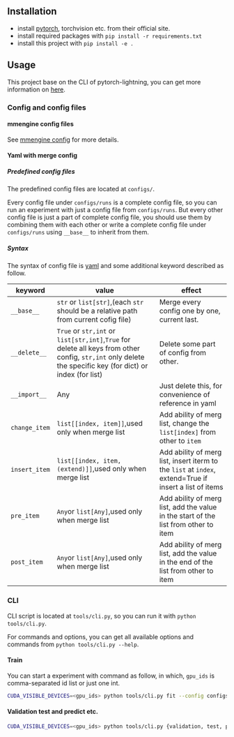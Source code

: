 ## Installation

- install [pytorch](https://pytorch.org/get-started/locally/), torchvision etc. from their official site.
- install required packages with `pip install -r requirements.txt`
- install this project with `pip install -e .`

## Usage

This project base on the CLI of pytorch-lightning, you can get more information
on [here](https://pytorch-lightning.readthedocs.io/en/latest/common/lightning_cli.html).

### Config and config files ###

#### mmengine config files ####

See [mmengine config](https://mmengine.readthedocs.io/zh_CN/latest/advanced_tutorials/config.html) for more details.

#### Yaml with merge config ####

##### Predefined config files #####

The predefined config files are located at `configs/`.

Every config file under `configs/runs` is a complete config file, so you can run an experiment with just a config file
from `configs/runs`. But every other config file is just a part of complete config file, you should use them by
combining them with each other or write a complete config file under `configs/runs` using `__base__` to inherit from
them.

##### Syntax #####

The syntax of config file is [yaml](https://yaml.readthedocs.io/en/latest/) and some additional keyword described as
follow.

| keyword       | value                                                                                                                                                      | effect                                                                                                 |
| ------------- | ---------------------------------------------------------------------------------------------------------------------------------------------------------- | ------------------------------------------------------------------------------------------------------ |
| `__base__`    | `str` or `list[str]`,(each `str` should be a relative path from current cofig file)                                                                        | Merge every config one by one, current last.                                                           |
| `__delete__`  | `True` or `str,int` or `list[str,int]`,`True` for delete all keys from other config, `str,int` only delete the specific key (for dict) or index (for list) | Delete some part of config from other.                                                                 |
| `__import__`  | Any                                                                                                                                                        | Just delete this, for convenience of reference in yaml                                                 |
| `change_item` | `list[[index, item]]`,used only when merge list                                                                                                            | Add ability of merg list, change the `list[index]` from other to `item`                                |
| `insert_item` | `list[[index, item, (extend)]]`,used only when merge list                                                                                                  | Add ability of merg list, insert iterm to the `list` at `index`, extend=True if insert a list of items |
| `pre_item`    | `Any`or `list[Any]`,used only when merge list                                                                                                              | Add ability of merg list, add the value in the start of the list from other to item                    |
| `post_item`   | `Any`or `list[Any]`,used only when merge list                                                                                                              | Add ability of merg list, add the value in the end of the list from other to item                      |

### CLI ###

CLI script is located at `tools/cli.py`, so you can run it with `python tools/cli.py`.

For commands and options, you can get all available options and commands from `python tools/cli.py --help`.

#### Train ####

You can start a experiment with command as follow, in which, `gpu_ids` is comma-separated id list or just one int.

```bash
CUDA_VISIBLE_DEVICES=<gpu_ids> python tools/cli.py fit --config configs/runs/path/to/config
```

#### Validation test and predict etc. ####

```bash
CUDA_VISIBLE_DEVICES=<gpu_ids> python tools/cli.py {validation, test, predict, tune} --config configs/runs/path/to/config
```

